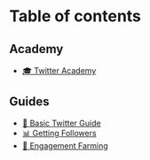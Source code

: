 # Table of contents

## Academy

* [🎓 Twitter Academy](README.md)

## Guides

* [📑 Basic Twitter Guide](guides/basic-twitter-guide.md)
* [📊 Getting Followers](guides/getting-followers.md)
* [🚜 Engagement Farming](guides/engagement-farming.md)
